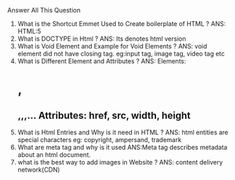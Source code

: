 Answer All This Question 

1. What is the Shortcut Emmet Used to Create boilerplate of HTML ?
ANS: HTML:5
2. What is DOCTYPE in Html ?
ANS: Its denotes html version
3. What is Void Element and Example for Void Elements ?
ANS: void element did not have closing tag. eg:input tag, image tag, video tag etc
4. What is Different Element and Attributes ?
ANS: Elements: <h1>,<h2>,<head>,<body>,<head>...
Attributes: href, src, width, height
6. What is Html Entries and Why is it need in HTML ?
ANS: html entities are special characters eg: copyright, ampersand, trademark
7. What are meta tag and why is it used
ANS:Meta tag describes metadata about an html document.
8. what is the best way to add images in Website ?
ANS: content delivery network(CDN) 
